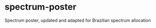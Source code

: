 spectrum-poster
===============

Spectrum poster, updated and adapted for Brazilian spectrum allocation